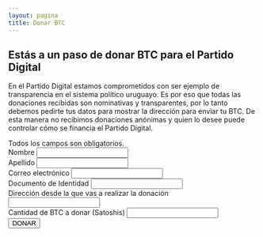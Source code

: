 ```yaml
---
layout: pagina
title: Donar BTC
---
```


## Estás a un paso de donar BTC para el Partido Digital

En el Partido Digital estamos comprometidos con ser ejemplo de transparencia en el sistema político uruguayo. Es por eso que todas las donaciones recibidas son nominativas y transparentes, por lo tanto debemos pedirte tus datos para mostrar la dirección para enviar tu BTC. De esta manera no recibimos donaciones anónimas y quien lo desee puede controlar cómo se financia el Partido Digital.

<div id="mc_embed_signup">
	<form method="post" id="mc-embedded-subscribe-form" name="mc-embedded-subscribe-form" class="validate" novalidate id="volun">
		<div id="mc_embed_signup_scroll">
			<div class="indicates-required">
				Todos los campos son obligatorios.
			</div>
			<div class="mc-field-group">
				<label for="mce-NAME">Nombre</label>
				<input type="text" value="" name="nombre" class="required" id="mce-NAME">
			</div>
			<div class="mc-field-group">
				<label for="mce-NAME">Apellido</label>
				<input type="text" value="" name="apellido" class="required" id="mce-NAME">
			</div>
            <div class="mc-field-group">
				<label for="mce-EMAIL">Correo electrónico</label>
				<input type="email" value="" name="email" class="required" id="mce-EMAIL">
			</div>
			<div class="mc-field-group">
				<label for="mce-DID">Documento de Identidad</label>
				<input type="text" value="" name="documento" class="required" id="mce-DID">
			</div>
			<div class="mc-field-group size1of2">
				<label for="mce-DIR">Dirección desde la que vas a realizar la donación</label>
				<input type="text" name="direccion" class="required" value="" id="mce-DIR">
			</div>
			<div class="mc-field-group">
				<label for="mce-QTY">Cantidad de BTC a donar (Satoshis)</label>
				<input type="number" value="" name="cantidad" class="required" id="mce-QTY">
			</div>
			<div class="clear">
				<input name="donar" type="button" id="donar" value="DONAR" class="action btn">
			</div>
		</div>
	</form>
</div>
<script type="application/javascript" src="https://ajax.googleapis.com/ajax/libs/jquery/3.0.0/jquery.js" crossorigin="anonymous"></script>
<script type='text/javascript' src='assets/js/donarbtc.js'></script>
